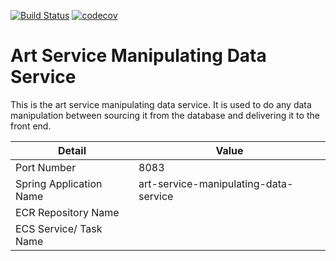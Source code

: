 [![Build Status](https://travis-ci.com/JamesCollerton/Art_Service_Manipulating_Data_Service.svg?token=KdiR1xs9jsHVYsSCNwx4&branch=master)](https://travis-ci.com/JamesCollerton/Art_Service_Manipulating_Data_Service)
[![codecov](https://codecov.io/gh/JamesCollerton/Art_Service_Manipulating_Data_Service/branch/master/graph/badge.svg)](https://codecov.io/gh/JamesCollerton/Art_Service_Manipulating_Data_Service)

# Art Service Manipulating Data Service

This is the art service manipulating data service. It is used to do any data manipulation between sourcing it from the database and delivering it to the front end.

Detail | Value
------------ | -------------
Port Number | 8083
Spring Application Name | art-service-manipulating-data-service
ECR Repository Name |
ECS Service/ Task Name |


